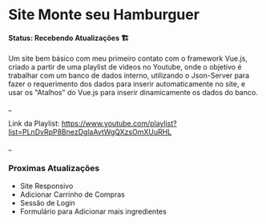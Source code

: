 # Site Monte seu Hamburguer


#### Status: Recebendo Atualizações 🏗️


Um site bem básico com meu primeiro contato com o framework Vue.js, criado a partir de uma playlist de videos no Youtube, onde o objetivo é trabalhar com um banco de dados
interno, utilizando o Json-Server para fazer o requerimento dos dados para inserir automaticamente no site, e usar os "Atalhos" do Vue.js para inserir dinamicamente os dados
do banco.

_

Link da Playlist: https://www.youtube.com/playlist?list=PLnDvRpP8BnezDglaAvtWgQXzsOmXUuRHL

_

### Proximas Atualizações

+ Site Responsivo
+ Adicionar Carrinho de Compras
+ Sessão de Login
+ Formulário para Adicionar mais ingredientes

